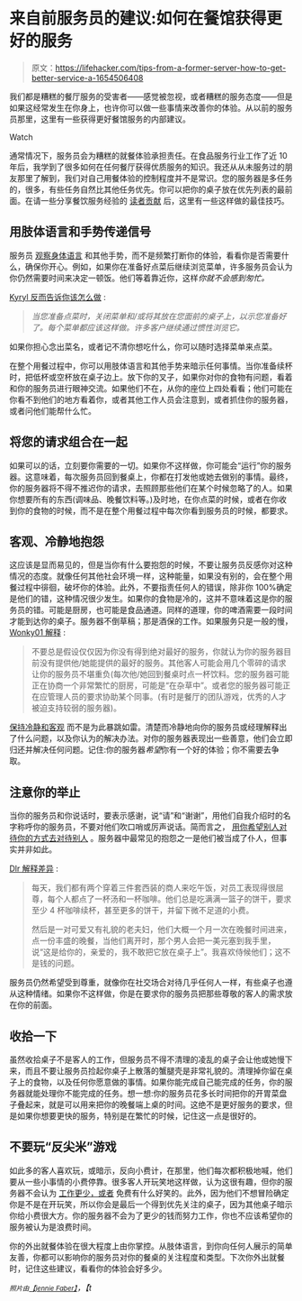 # 来自前服务员的建议:如何在餐馆获得更好的服务

> 原文：<https://lifehacker.com/tips-from-a-former-server-how-to-get-better-service-a-1654506408>

我们都是糟糕的餐厅服务的受害者——感觉被忽视，或者糟糕的服务态度——但是如果这经常发生在你身上，也许你可以做一些事情来改善你的体验。从以前的服务员那里，这里有一些获得更好餐馆服务的内部建议。

Watch

通常情况下，服务员会为糟糕的就餐体验承担责任。在食品服务行业工作了近 10 年后，我学到了很多如何在任何餐厅获得优质服务的知识。我还从从未服务过的朋友那里了解到，我们对自己用餐体验的控制程度并不是常识。您的服务器是多任务的，很多，有些任务自然比其他任务优先。你可以把你的桌子放在优先列表的最前面。在请一些分享餐饮服务经验的 [读者贡献](http://lifehacker.com/waiters-and-waitresses-how-can-guests-get-the-best-se-1653262434/all) 后，这里有一些这样做的最佳技巧。

## **用肢体语言和手势传递信号**

服务员 [观察身体语言](https://lifehacker.com/how-to-read-body-language-to-reveal-the-underlying-trut-5852572) 和其他手势，而不是频繁打断你的体验，看看你是否需要什么，确保你开心。例如，如果你在准备好点菜后继续浏览菜单，许多服务员会认为你仍然需要时间来决定一顿饭。他们等着靠近你，这样*你就不会感到匆忙。*

[Kyryl 反而告诉你该怎么做](http://lifehacker.com/these-may-sound-almost-trivial-but-there-are-a-few-sim-1653296291) :

> *当您准备点菜时，关闭菜单和/或将其放在您面前的桌子上，以示您准备好了。每个菜单都应该这样做。许多客户继续通过惯性浏览它。*

如果你担心念出菜名，或者记不清你想吃什么，你可以随时选择菜单来点菜。

在整个用餐过程中，你可以用肢体语言和其他手势来暗示任何事情。当你准备续杯时，把低杯或空杯放在桌子边上。放下你的叉子，如果你对你的食物有问题，看着和你的服务员进行眼神交流。如果他们不在，从你的座位上四处看看；他们可能在你看不到他们的地方看着你，或者其他工作人员会注意到，或者抓住你的服务器，或者问他们能帮什么忙。

## **将您的请求组合在一起**

如果可以的话，立刻要你需要的一切。如果你不这样做，你可能会“运行”你的服务器。这意味着，每次服务员回到餐桌上，你都在打发他或她去做别的事情。最终，你的服务器将不得不推迟你的请求，去照顾那些他们在某个时候忽略了的人。如果你想要所有的东西(调味品、晚餐饮料等。)及时地，在你点菜的时候，或者在你收到你的食物的时候，而不是在整个用餐过程中每次你看到服务员的时候，都要求。

## **客观、冷静地抱怨**

这应该是显而易见的，但是当你有什么要抱怨的时候，不要让服务员反感你对这种情况的态度。就像任何其他社会环境一样，这种能量，如果没有别的，会在整个用餐过程中徘徊，破坏你的体验。此外，不要指责任何人的错误，除非你 100%确定是他们的错，这种情况很少发生。如果你的食物是冷的，这并不意味着这是你的服务员的错。可能是厨房，也可能是食品通道。同样的道理，你的啤酒需要一段时间才能到达你的桌子。服务器不倒草稿；那是酒保的工作。如果服务只是一般的慢， [Wonky01 解释](http://lifehacker.com/i-see-these-types-of-topics-from-time-to-time-and-enjoy-1653345469) :

> 不要总是假设仅仅因为你没有得到绝对最好的服务，你就认为你的服务器目前没有提供他/她能提供的最好的服务。其他客人可能会用几个零碎的请求让你的服务员不堪重负(每次他/她回到餐桌时点一杯饮料。您的服务器可能正在协商一个非常繁忙的厨房，可能是“在杂草中”。或者您的服务器可能正在应管理人员的要求协助某个同事。(有时是餐厅的团队游戏，优秀的人才被迫支持较弱的服务器)。

[保持冷静和客观](https://lifehacker.com/how-to-send-back-food-at-a-restaurant-without-pissing-o-5887579) 而不是为此暴跳如雷。清楚而冷静地向你的服务员或经理解释出了什么问题，以及你认为的解决办法。对你的服务器表现出一些善意，他们会立即归还并解决任何问题。记住:你的服务器*希望*你有一个好的体验；你不需要去争取。

## **注意你的举止**

当你的服务员和你说话时，要表示感谢，说“请”和“谢谢”，用他们自我介绍时的名字称呼你的服务员，不要对他们吹口哨或厉声说话。简而言之， [用你希望别人对待你的方式去对待别人](https://lifehacker.com/how-being-humble-kind-and-calm-will-make-your-life-ea-1561763720) 。服务器中最常见的抱怨之一是他们被当成了仆人，但事实并非如此。

[Dlr 解释差异](http://lifehacker.com/many-years-ago-i-waitressed-at-a-better-restaurant-w-1653367987) :

> 每天，我们都有两个穿着三件套西装的商人来吃午饭，对员工表现得很屈尊，每个人都点了一杯汤和一杯咖啡。他们总是吃满满一篮子的饼干，要求至少 4 杯咖啡续杯，甚至更多的饼干，并留下微不足道的小费。
> 
> 然后是一对可爱又有礼貌的老夫妇，他们大概一个月一次在晚餐时间进来，点一份丰盛的晚餐，当他们离开时，那个男人会把一美元塞到我手里，说“这是给你的，亲爱的，我不敢把它放在桌子上”。我喜欢侍候他们；这不是钱的问题。

服务员仍然希望受到尊重，就像你在社交场合对待几乎任何人一样，有些桌子也遵从这种情绪。如果你不这样做，你是在要求你的服务员把那些尊敬的客人的需求放在你的前面。

## **收拾一下**

虽然收拾桌子不是客人的工作，但服务员不得不清理的凌乱的桌子会让他或她慢下来，而且不要让服务员捡起你桌子上散落的蟹腿壳是非常礼貌的。清理掉你留在桌子上的食物，以及任何你愿意做的事情。如果你能完成自己能完成的任务，你的服务器就能处理你不能完成的任务。想一想:你的服务员花多长时间把你的开胃菜盘子叠起来，就是可以用来把你的晚餐端上桌的时间。这绝不是更好服务的要求，但是如果你想要更快的服务，特别是在繁忙的时候，记住这一点是很好的。

## **不要玩“反尖米”游戏**

如此多的客人喜欢玩，或暗示，反向小费计，在那里，他们每次都积极地喊，他们要从一些小事情的小费停靠。很多客人开玩笑地这样做，认为这很有趣，但你的服务器不会认为 [工作更少，或者](https://lifehacker.com/this-tipping-infographic-shows-who-expects-tips-and-ho-1562841207) 免费有什么好笑的。此外，因为他们不想冒险确定你是不是在开玩笑，所以你会是最后一个得到优先关注的桌子，因为其他桌子暗示你给小费很大方。你的服务器不会为了更少的钱而努力工作，你也不应该希望你的服务被认为是浪费时间。

你的外出就餐体验在很大程度上由你掌控。从肢体语言，到你向任何人展示的简单友善，你都可以影响你的服务员对你的餐桌的关注程度和类型。下次你外出就餐时，记住这些建议，看看你的体验会好多少。

<small>*照片由*</small>[<small>*【jennie Faber】*</small>](https://www.flickr.com/photos/jenniewoo/27035763/in/photolist-4DsqRU-ymaNw-evB14r-bAThBS-49YZ7J-i3hbQx-4DsqCG-f9YHJs-ecZumQ-i4AaV4-e76hT-nFwe4a-nCjQJp-eNkgR-8Es6XG-d2Kqj-3oyMR-5VcnQg-3p5tF5-3p5qyC-3oZKDZ-7keG8n-3p5ues-3p5fS1-3p5fdS-3oZYNp-3p5sZW-3p5n6A-3oZLoF-3p5nPJ-3oZQXR-3p5gU3-3p5grA-3p5dYC-3oZFZi-8PyvLe-98Hq-d2y5qs-4Rn464-KqmQ1-zbvV3-2awsPD-m2eMG-7unX5o-3p5mJJ-3p5nvo-3oZGgD-3oZJVD-7ZNyZ-bpJtnT)*，【t*